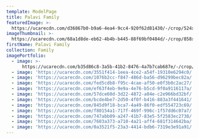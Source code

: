 ```yaml
---
template: ModelPage
title: Palavi Family
featuredImage: >-
  https://ucarecdn.com/d36867b0-b9a6-4ea4-9cc4-920f62d81430/-/crop/524x245/38,0/-/preview/
imageThumbnail: >-
  https://ucarecdn.com/68a1d8de-eb62-4b4b-b445-88f69bf0484d/-/crop/858x1223/230,90/-/preview/
firstName: Palavi Family
collection: Family
imagePortfolio:
  - image: >-
      https://ucarecdn.com/b35d86c8-3a5b-41b2-8476-4a7b7cab687e/-/crop/829x1251/252,0/-/preview/
  - image: 'https://ucarecdn.com/3551f414-1eea-4ce2-a54f-19310e6294c0/'
  - image: 'https://ucarecdn.com/1076b2cc-f847-486d-ba56-d96299bec82a/'
  - image: 'https://ucarecdn.com/fed5cdb8-f95c-4cae-af50-e0f3b0c2ac27/'
  - image: 'https://ucarecdn.com/ef63f4eb-9e9a-4e76-b5cd-9f0a9116117a/'
  - image: 'https://ucarecdn.com/57dce60d-3d22-4872-a04e-c2e966bd32bf/'
  - image: 'https://ucarecdn.com/bcde4be7-2d50-4f0f-b416-883a3f441641/'
  - image: 'https://ucarecdn.com/845d9f18-bca7-4a49-86f0-edf554723c69/'
  - image: 'https://ucarecdn.com/f80154a1-717f-469f-996c-1f57dd6c07a7/'
  - image: 'https://ucarecdn.com/747abb09-a247-41b7-83e5-5f2583ec2738/'
  - image: 'https://ucarecdn.com/7603a373-a710-4a21-aff4-681f314642ba/'
  - image: 'https://ucarecdn.com/0a3521f5-23a3-4414-bdb6-7319e3e91a91/'
---
```


